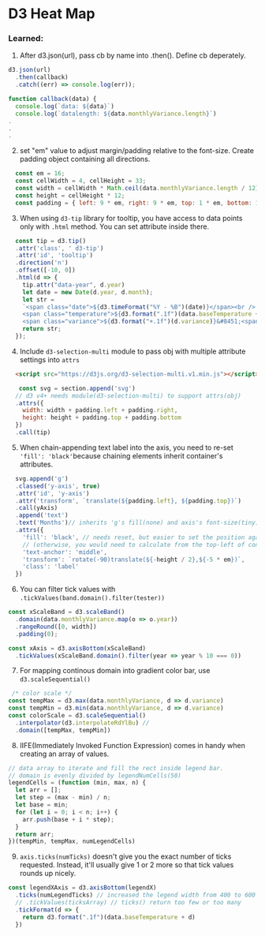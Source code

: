# D3 Heat Map

### Learned: 
1. After d3.json(url), pass cb by name into .then(). Define cb deperately.
```javascript
d3.json(url)
  .then(callback)
  .catch((err) => console.log(err));

function callback(data) {
  console.log(`data: ${data}`)
  console.log(`datalength: ${data.monthlyVariance.length}`)
.
.
.
```
2. set "em" value to adjust margin/padding relative to the font-size. Create padding object containing all directions.
```javascript
  const em = 16;
  const cellWidth = 4, cellHeight = 33;
  const width = cellWidth * Math.ceil(data.monthlyVariance.length / 12);
  const height = cellHeight * 12;
  const padding = { left: 9 * em, right: 9 * em, top: 1 * em, bottom: 10 * em };
  ```
  
  3. When using `d3-tip` library for tooltip, you have access to data points only with `.html` method. You can set attribute inside there.
  ```javascript
    const tip = d3.tip()
    .attr('class', ' d3-tip')
    .attr('id', 'tooltip')
    .direction('n')
    .offset([-10, 0])
    .html(d => { 
      tip.attr("data-year", d.year)
      let date = new Date(d.year, d.month);
      let str =
      `<span class="date">${d3.timeFormat("%Y - %B")(date)}</span><br />
      <span class="temperature">${d3.format(".1f")(data.baseTemperature + d.variance)}&#8451;</span><br />
      <span class="variance">${d3.format("+.1f")(d.variance)}&#8451;<span/>`; 
      return str;
    });
  ```
    
   
    
  4. Include `d3-selection-multi` module to pass obj with multiple attribute settings into `attrs`
    
  ```html
    <script src="https://d3js.org/d3-selection-multi.v1.min.js"></script>
  ```
    
  ```js
     const svg = section.append('svg')
    // d3 v4+ needs module(d3-selection-multi) to support attrs(obj)
    .attrs({
      width: width + padding.left + padding.right,
      height: height + padding.top + padding.bottom
    })
    .call(tip)
  ```
    
  5. When chain-appending text label into the axis, you need to re-set `'fill': 'black'`because chaining elements inherit container's attributes.
  ```js
    svg.append('g')
    .classed('y-axis', true)
    .attr('id', 'y-axis')
    .attr('transform', `translate(${padding.left}, ${padding.top})`)
    .call(yAxis)
    .append('text')
    .text('Months')// inherits 'g's fill(none) and axis's font-size(tiny)
    .attrs({
      'fill': 'black', // needs reset, but easier to set the position agains the axis
      // (otherwise, you would need to calculate from the top-left of containing svg)
      'text-anchor': 'middle',
      'transform': `rotate(-90)translate(${-height / 2},${-5 * em})`,
      'class': 'label'
    })
  ```
  6. You can filter tick values with `.tickValues(band.domain().filter(tester))`
  ```js
  const xScaleBand = d3.scaleBand()
    .domain(data.monthlyVariance.map(o => o.year))
    .rangeRound([0, width])
    .padding(0);

  const xAxis = d3.axisBottom(xScaleBand)
    .tickValues(xScaleBand.domain().filter(year => year % 10 === 0))
  ```
  7. For mapping continous domain into gradient color bar, use `d3.scaleSequential()`
  ```js
   /* color scale */
  const tempMax = d3.max(data.monthlyVariance, d => d.variance)
  const tempMin = d3.min(data.monthlyVariance, d => d.variance)
  const colorScale = d3.scaleSequential()
    .interpolator(d3.interpolateRdYlBu) // 
    .domain([tempMax, tempMin])
  ```
  8. IIFE(Immediately Invoked Function Expression) comes in handy when creating an array of values.
  ```js
  // data array to iterate and fill the rect inside legend bar.
  // domain is evenly divided by legendNumCells(50)
  legendCells = (function (min, max, n) {
    let arr = [];
    let step = (max - min) / n;
    let base = min;
    for (let i = 0; i < n; i++) {
      arr.push(base + i * step);
    }
    return arr;
  })(tempMin, tempMax, numLegendCells)
  ```
  9. `axis.ticks(numTicks)` doesn't give you the exact number of ticks requested. Instead, it'll usually give 1 or 2 more so that tick values rounds up nicely.
  ```js
  const legendXAxis = d3.axisBottom(legendX)
    .ticks(numLegendTicks) // increased the legend width from 400 to 600
    // .tickValues(ticksArray) // ticks() return too few or too many
    .tickFormat(d => {
      return d3.format(".1f")(data.baseTemperature + d)
    })
  ```
  

    
